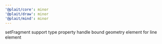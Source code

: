 ```yaml
---
'@plait/core': minor
'@plait/draw': minor
'@plait/mind': minor
---
```


setFragment support type property
handle bound geometry element for line element
